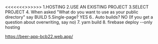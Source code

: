 <<<<<<<<STEPS FOR GETTING HOSTED ON FIREBASE >>>>>>>
1.HOSTING
2.USE AN EXISTING PROJECT
3.SELECT PROJECT
4. When asked "What do you want to use as your public directory" say BUILD
5.Single-page? YES
6.. Auto builds? NO
(If you get a question about overwriting, say no)
7. yarn build
8. firebase deploy --only hosting

https://beer-app-bcb22.web.app/